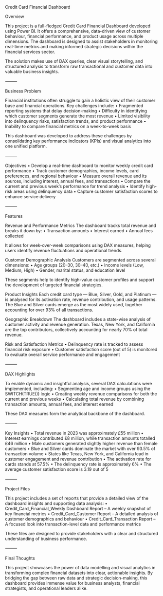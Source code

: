 Credit Card Financial Dashboard

Overview

This project is a full-fledged Credit Card Financial Dashboard developed using Power BI. It offers a comprehensive, data-driven view of customer behaviour, financial performance, and product usage across multiple dimensions. The dashboard is designed to assist stakeholders in monitoring real-time metrics and making informed strategic decisions within the financial services sector.

The solution makes use of DAX queries, clear visual storytelling, and structured analysis to transform raw transactional and customer data into valuable business insights.

⸻

Business Problem

Financial institutions often struggle to gain a holistic view of their customer base and financial operations. Key challenges include:
	•	Fragmented reporting systems that delay decision-making
	•	Difficulty in identifying which customer segments generate the most revenue
	•	Limited visibility into delinquency risks, satisfaction trends, and product performance
	•	Inability to compare financial metrics on a week-to-week basis

This dashboard was developed to address these challenges by consolidating key performance indicators (KPIs) and visual analytics into one unified platform.

⸻

Objectives
	•	Develop a real-time dashboard to monitor weekly credit card performance
	•	Track customer demographics, income levels, card preferences, and regional behaviour
	•	Measure overall revenue and its sources, including interest, annual fees, and transactions
	•	Compare the current and previous week’s performance for trend analysis
	•	Identify high-risk areas using delinquency data
	•	Capture customer satisfaction scores to enhance service delivery

⸻

Features

Revenue and Performance Metrics
The dashboard tracks total revenue and breaks it down by:
	•	Transaction amounts
	•	Interest earned
	•	Annual fees collected

It allows for week-over-week comparisons using DAX measures, helping users identify revenue fluctuations and operational trends.

Customer Demographic Analysis
Customers are segmented across several dimensions:
	•	Age groups (20–30, 30–40, etc.)
	•	Income levels (Low, Medium, High)
	•	Gender, marital status, and education level

These segments help to identify high-value customer profiles and support the development of targeted financial strategies.

Product Insights
Each credit card type — Blue, Silver, Gold, and Platinum — is analysed for its activation rate, revenue contribution, and usage patterns. The Blue and Silver cards emerge as the most widely used, together accounting for over 93% of all transactions.

Geographic Breakdown
The dashboard includes a state-wise analysis of customer activity and revenue generation. Texas, New York, and California are the top contributors, collectively accounting for nearly 70% of total revenue.

Risk and Satisfaction Metrics
	•	Delinquency rate is tracked to assess financial risk exposure
	•	Customer satisfaction score (out of 5) is monitored to evaluate overall service performance and engagement

⸻

DAX Highlights

To enable dynamic and insightful analysis, several DAX calculations were implemented, including:
	•	Segmenting age and income groups using the SWITCH(TRUE()) logic
	•	Creating weekly revenue comparisons for both the current and previous weeks
	•	Calculating total revenue by combining transaction amounts, annual fees, and interest earned

These DAX measures form the analytical backbone of the dashboard.

⸻

Key Insights
	•	Total revenue in 2023 was approximately £55 million
	•	Interest earnings contributed £8 million, while transaction amounts totalled £46 million
	•	Male customers generated slightly higher revenue than female customers
	•	Blue and Silver cards dominate the market with over 93.5% of transaction volume
	•	States like Texas, New York, and California lead in customer engagement and revenue contribution
	•	The activation rate for cards stands at 57.5%
	•	The delinquency rate is approximately 6%
	•	The average customer satisfaction score is 3.19 out of 5

⸻

Project Files

This project includes a set of reports that provide a detailed view of the dashboard insights and supporting data analysis:
	•	Credit_Card_Financial_Weekly Dashboard Report – A weekly snapshot of key financial metrics
	•	Credit_Card_Customer Report – A detailed analysis of customer demographics and behaviour
	•	Credit_Card_Transaction Report – A focused look into transaction-level data and performance metrics

These files are designed to provide stakeholders with a clear and structured understanding of business performance.

⸻

Final Thoughts

This project showcases the power of data modelling and visual analytics in transforming complex financial datasets into clear, actionable insights. By bridging the gap between raw data and strategic decision-making, this dashboard provides immense value for business analysts, financial strategists, and operational leaders alike.
